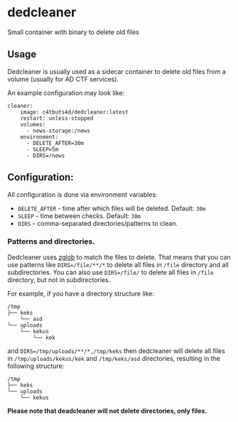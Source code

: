 # dedcleaner
Small container with binary to delete old files

## Usage
Dedcleaner is usually used as a sidecar container to delete old files from a volume (usually for AD CTF services). 

An example configuration may look like:
```
cleaner:
    image: c4tbuts4d/dedcleaner:latest
    restart: unless-stopped
    volumes:
      - news-storage:/news
    environment:
      - DELETE_AFTER=30m
      - SLEEP=5m
      - DIRS=/news
```

## Configuration:
All configuration is done via environment variables:

- `DELETE_AFTER` - time after which files will be deleted. Default: `30m`
- `SLEEP` - time between checks. Default: `30m`
- `DIRS` - comma-separated directories/patterns to clean. 

### Patterns and directories.
Dedcleaner uses [zglob](https://github.com/mattn/go-zglob/tree/master) to match the files to delete.
That means that you can use patterns like `DIRS=/file/**/*` to delete all files in `/file` directory and all subdirectories.
You can also use `DIRS=/file/` to delete all files in `/file` directory, but not in subdirectories.

For example, if you have a directory structure like:
```
/tmp
├── keks
    └── asd
└── uploads
    └── kekus
        └── kek
```

and `DIRS=/tmp/uploads/**/*,/tmp/keks` then dedcleaner will delete all files in `/tmp/uploads/kekus/kek`
and `/tmp/keks/asd` directories, resulting in the following structure:
```
/tmp
├── keks
└── uploads
    └── kekus 
```

**Please note that deadcleaner will not delete directories, only files.**